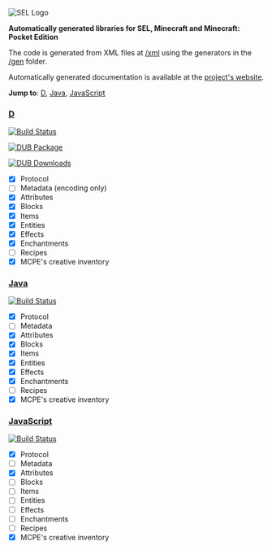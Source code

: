 ![SEL Logo](http://i.imgur.com/jPfQuZ0.png)

__Automatically generated libraries for SEL, Minecraft and Minecraft: Pocket Edition__

The code is generated from XML files at [/xml](https://github.com/sel-project/sel-utils/tree/master/xml) using the generators in the [/gen](https://github.com/sel-project/sel-utils/tree/master/gen) folder.

Automatically generated documentation is available at the [project's website](https://sel-utils.github.io/).

**Jump to**: [D](#d), [Java](#java), [JavaScript](#javascript)

### [D](https://github.com/sel-utils/d)

[![Build Status](https://travis-ci.org/sel-utils/d.svg?branch=master)](https://travis-ci.org/sel-utils/d)

[![DUB Package](https://img.shields.io/dub/v/sul-utils.svg)](https://code.dlang.org/packages/sul-utils)

[![DUB Downloads](https://img.shields.io/dub/dt/sul-utils.svg)](https://code.dlang.org/packages/sul-utils)

- [x] Protocol
- [ ] Metadata (encoding only)
- [x] Attributes
- [x] Blocks
- [x] Items
- [x] Entities
- [x] Effects
- [x] Enchantments
- [ ] Recipes
- [x] MCPE's creative inventory

### [Java](https://github.com/sel-utils/java)

[![Build Status](https://travis-ci.org/sel-utils/java.svg?branch=master)](https://travis-ci.org/sel-utils/java)

- [x] Protocol
- [ ] Metadata
- [x] Attributes
- [x] Blocks
- [x] Items
- [x] Entities
- [x] Effects
- [x] Enchantments
- [ ] Recipes
- [x] MCPE's creative inventory 

### [JavaScript](https://github.com/sel-utils/js)

[![Build Status](https://travis-ci.org/sel-utils/js.svg?branch=master)](https://travis-ci.org/sel-utils/js)

- [x] Protocol
- [ ] Metadata
- [x] Attributes
- [ ] Blocks
- [ ] Items
- [ ] Entities
- [ ] Effects
- [ ] Enchantments
- [ ] Recipes
- [x] MCPE's creative inventory 
